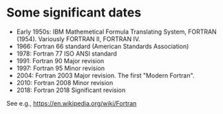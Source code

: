 # Some significant dates


* Early 1950s: IBM Mathemetical Formula Translating System, FORTRAN (1954). Variously FORTRAN II, FORTRAN IV.
* 1966: Fortran 66 standard (American Standards Association)
* 1978: Fortran 77 ISO ANSI standard
* 1991: Fortran 90 Major revision
* 1997: Fortran 95 Minor revision
* 2004: Fortran 2003 Major revision. The first  "Modern Fortran".
* 2010: Fortran 2008 Minor revision
* 2018: Fortran 2018 Significant revision

See e.g., https://en.wikipedia.org/wiki/Fortran

